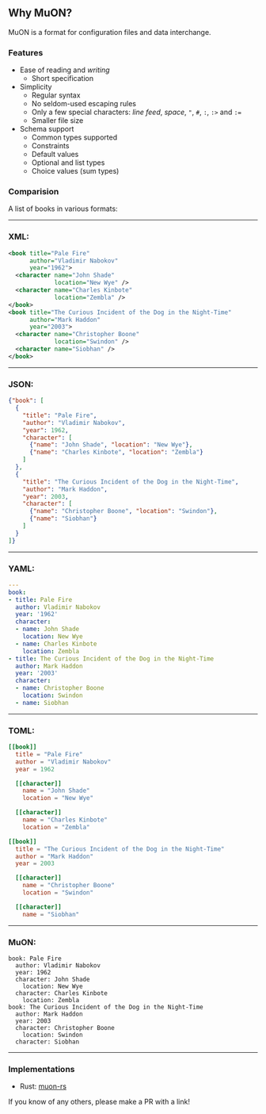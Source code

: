 ## Why MuON?

MuON is a format for configuration files and data interchange.

### Features

* Ease of reading and *writing*
  * Short specification
* Simplicity
  * Regular syntax
  * No seldom-used escaping rules
  * Only a few special characters: *line feed*, *space*, `"`, `#`, `:`, `:>`
    and `:=`
  * Smaller file size
* Schema support
  * Common types supported
  * Constraints
  * Default values
  * Optional and list types
  * Choice values (sum types)

### Comparision

A list of books in various formats:

----
### XML:
```xml
<book title="Pale Fire"
      author="Vladimir Nabokov"
      year="1962">
  <character name="John Shade"
             location="New Wye" />
  <character name="Charles Kinbote"
             location="Zembla" />
</book>
<book title="The Curious Incident of the Dog in the Night-Time"
      author="Mark Haddon"
      year="2003">
  <character name="Christopher Boone"
             location="Swindon" />
  <character name="Siobhan" />
</book>
```
----
### JSON:
```json
{"book": [
  {
    "title": "Pale Fire",
    "author": "Vladimir Nabokov",
    "year": 1962,
    "character": [
      {"name": "John Shade", "location": "New Wye"},
      {"name": "Charles Kinbote", "location": "Zembla"}
    ]
  },
  {
    "title": "The Curious Incident of the Dog in the Night-Time",
    "author": "Mark Haddon",
    "year": 2003,
    "character": [
      {"name": "Christopher Boone", "location": "Swindon"},
      {"name": "Siobhan"}
    ]
  }
]}
```
----
### YAML:
```yaml
---
book:
- title: Pale Fire
  author: Vladimir Nabokov
  year: '1962'
  character:
  - name: John Shade
    location: New Wye
  - name: Charles Kinbote
    location: Zembla
- title: The Curious Incident of the Dog in the Night-Time
  author: Mark Haddon
  year: '2003'
  character:
  - name: Christopher Boone
    location: Swindon
  - name: Siobhan
```
----
### TOML:
```toml
[[book]]
  title = "Pale Fire"
  author = "Vladimir Nabokov"
  year = 1962

  [[character]]
    name = "John Shade"
    location = "New Wye"

  [[character]]
    name = "Charles Kinbote"
    location = "Zembla"

[[book]]
  title = "The Curious Incident of the Dog in the Night-Time"
  author = "Mark Haddon"
  year = 2003

  [[character]]
    name = "Christopher Boone"
    location = "Swindon"

  [[character]]
    name = "Siobhan"
```
----
### MuON:
```muon
book: Pale Fire
  author: Vladimir Nabokov
  year: 1962
  character: John Shade
    location: New Wye
  character: Charles Kinbote
    location: Zembla
book: The Curious Incident of the Dog in the Night-Time
  author: Mark Haddon
  year: 2003
  character: Christopher Boone
    location: Swindon
  character: Siobhan
```
----

### Implementations

* Rust: [muon-rs](https://github.com/muon-data/muon-rs)

If you know of any others, please make a PR with a link!
